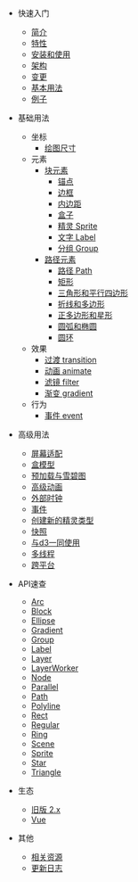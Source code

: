 * 快速入门
  * [简介](/zh-cn/index#简介)
  * [特性](/zh-cn/index#特性)
  * [安装和使用](/zh-cn/index#安装和使用)
  * [架构](/zh-cn/index#架构)
  * [变更](/zh-cn/index#与旧版本主要差异)
  * [基本用法](/zh-cn/index#基本用法)
  * [例子](/zh-cn/examples)

* 基础用法
  * 坐标
    * [绘图尺寸](/zh-cn/resolution#绘图尺寸)
  * 元素
    * [块元素](/zh-cn/block)
      * [锚点](/zh-cn/block#锚点-anchor)
      * [边框](/zh-cn/block#边框-border)
      * [内边距](/zh-cn/block#内边距-padding)
      * [盒子](/zh-cn/block#盒子-boxSizing)
      * [精灵 Sprite](/zh-cn/block#精灵-Sprite)
      * [文字 Label](/zh-cn/block#文字-Label)
      * [分组 Group](/zh-cn/block#分组-Group)
    * [路径元素](/zh-cn/path)
      * [路径 Path](/zh-cn/path#路径-Path)
      * [矩形](/zh-cn/path#矩形)
      * [三角形和平行四边形](/zh-cn/path#三角形和平行四边形)
      * [折线和多边形](/zh-cn/path#折线和多边形)
      * [正多边形和星形](/zh-cn/path#正多边形和星形)
      * [圆弧和椭圆](/zh-cn/path#圆和椭圆)
      * [圆环](/zh-cn/path#圆环)
  * 效果
    * [过渡 transition](/zh-cn/effect#动画-transition)
    * [动画 animate](/zh-cn/effect#动画-animate)
    * [滤镜 filter](/zh-cn/effect#滤镜-filter)
    * [渐变 gradient](/zh-cn/effect#渐变-gradient)
  * 行为
    * [事件 event](/zh-cn/behavior#响应-dom-事件)

* 高级用法
  * [屏幕适配](/zh-cn/guide/resolution)
  * [盒模型](/zh-cn/guide/boxmodel)
  * [预加载与雪碧图](/zh-cn/guide/resource)
  * [高级动画](/zh-cn/guide/animations)
  * [外部时钟](/zh-cn/guide/ticker)
  * [事件](/zh-cn/guide/events)
  * [创建新的精灵类型](/zh-cn/guide/nodes)
  * [快照](/zh-cn/guide/snapshot)
  * [与d3一同使用](/zh-cn/guide/d3)
  * [多线程](/zh-cn/guide/worker)
  * [跨平台](/zh-cn/guide/platforms)

* API速查
  * [Arc](/zh-cn/api/arc)
  * [Block](/zh-cn/api/block)
  * [Ellipse](/zh-cn/api/ellipse)
  * [Gradient](/zh-cn/api/gradient)
  * [Group](/zh-cn/api/group)
  * [Label](/zh-cn/api/label)
  * [Layer](/zh-cn/api/layer)
  * [LayerWorker](/zh-cn/api/layer-worker)
  * [Node](/zh-cn/api/node)
  * [Parallel](/zh-cn/api/parallel)
  * [Path](/zh-cn/api/path)
  * [Polyline](/zh-cn/api/polyline)
  * [Rect](/zh-cn/api/rect)
  * [Regular](/zh-cn/api/regular)
  * [Ring](/zh-cn/api/ring)
  * [Scene](/zh-cn/api/scene)
  * [Sprite](/zh-cn/api/sprite)
  * [Star](/zh-cn/api/star)
  * [Triangle](/zh-cn/api/triangle)

* 生态
  * [旧版 2.x](http://spritejs.org)
  * [Vue](http://vue.spritejs.org)

* 其他
  * [相关资源](/zh-cn/resource)
  * [更新日志](/zh-cn/changelog)
